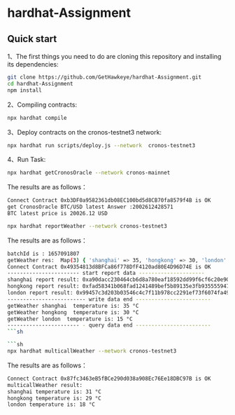 # hardhat-Assignment


## Quick start
1、The first things you need to do are cloning this repository and installing its
dependencies:

```sh
git clone https://github.com/GetHawkeye/hardhat-Assignment.git
cd hardhat-Assignment
npm install
```

2、Compiling contracts:
```sh
npx hardhat compile
```

3、Deploy contracts on the cronos-testnet3 network:
```sh
npx hardhat run scripts/deploy.js --network  cronos-testnet3
```

4、Run Task:
```sh
npx hardhat getCronosOracle --network cronos-mainnet
```
The results are as follows：
```sh
Connect Contract 0xb3DF0a9582361db08EC100bd5d8CB70fa8579f4B is OK
get CronosOracle BTC/USD latest Answer :2002612428571
BTC latest price is 20026.12 USD
```

```sh
npx hardhat reportWeather --network cronos-testnet3
```
The results are as follows：
```sh
batchId is : 1657091807
getWeather res:  Map(3) { 'shanghai' => 35, 'hongkong' => 30, 'london' => 15 }
Connect Contract 0x49354813d8BFCa86f778DfF4120ad80E4D96D74E is OK
----------------------- start report data ---------------------
shanghai report result: 0xa90dacc230464cb6d8a780eaf18592dd99f6cf6c20e9060f63cd6885f55545d9
hongkong report result: 0xfad58341b068fad1241489bef5b89135e3fb935555947af58815dd3920eb8a42
london report result: 0x99457c3d203b03546c4c7f11b978cc2291ef73f6074fa497e8ee282ef07a2c9c
------------------------- write data end ------------------------
getWeather shanghai  temperature is: 35 °C
getWeather hongkong  temperature is: 30 °C
getWeather london  temperature is: 15 °C
----------------------- - query data end ------------------------
```sh

```sh
npx hardhat multicallWeather --network cronos-testnet3

```
The results are as follows：
```sh
Connect Contract 0x87fc3463eB5fBCe290d038a908Ec76Ee18DBC97B is OK
multicallWeather result:
shanghai temperature is: 31 °C
hongkong temperature is: 29 °C
london temperature is: 18 °C
```

